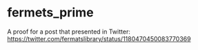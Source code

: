 # fermets_prime
A proof for a post that presented in Twitter: https://twitter.com/fermatslibrary/status/1180470450083770369
